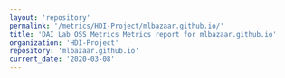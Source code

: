 ```yaml
---
layout: 'repository'
permalink: '/metrics/HDI-Project/mlbazaar.github.io/'
title: 'DAI Lab OSS Metrics Metrics report for mlbazaar.github.io'
organization: 'HDI-Project'
repository: 'mlbazaar.github.io'
current_date: '2020-03-08'
---
```

